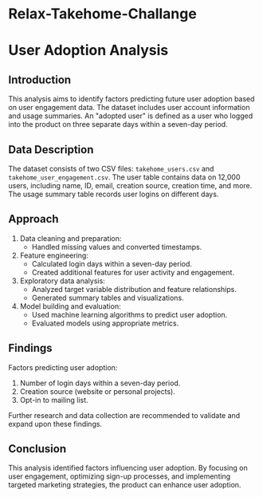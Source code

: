 # Relax-Takehome-Challange
# User Adoption Analysis

## Introduction
This analysis aims to identify factors predicting future user adoption based on user engagement data. The dataset includes user account information and usage summaries. An "adopted user" is defined as a user who logged into the product on three separate days within a seven-day period.

## Data Description
The dataset consists of two CSV files: `takehome_users.csv` and `takehome_user_engagement.csv`. The user table contains data on 12,000 users, including name, ID, email, creation source, creation time, and more. The usage summary table records user logins on different days.

## Approach
1. Data cleaning and preparation:
   - Handled missing values and converted timestamps.
2. Feature engineering:
   - Calculated login days within a seven-day period.
   - Created additional features for user activity and engagement.
3. Exploratory data analysis:
   - Analyzed target variable distribution and feature relationships.
   - Generated summary tables and visualizations.
4. Model building and evaluation:
   - Used machine learning algorithms to predict user adoption.
   - Evaluated models using appropriate metrics.

## Findings
Factors predicting user adoption:
1. Number of login days within a seven-day period.
2. Creation source (website or personal projects).
3. Opt-in to mailing list.

Further research and data collection are recommended to validate and expand upon these findings.

## Conclusion
This analysis identified factors influencing user adoption. By focusing on user engagement, optimizing sign-up processes, and implementing targeted marketing strategies, the product can enhance user adoption.
